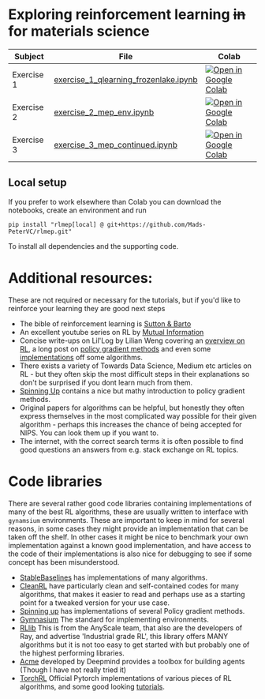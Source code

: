 # Exploring reinforcement learning ~~in~~ for materials science

| Subject | File | Colab |
| --------  | ---- | ------ |
| Exercise 1  | [exercise_1_qlearning_frozenlake.ipynb](https://github.com/Mads-PeterVC/rlmep/blob/main/exercises/exercise_1_qlearning_frozenlake.ipynb) | [ ![Open in Google Colab] ](https://colab.research.google.com/github/Mads-PeterVC/rlmep/blob/main/exercises/exercise_1_qlearning_frozenlake.ipynb#) |
| Exercise 2  | [exercise_2_mep_env.ipynb](https://github.com/Mads-PeterVC/rlmep/blob/main/exercises/exercise_2_mep_env.ipynb) | [ ![Open in Google Colab] ](https://colab.research.google.com/github/Mads-PeterVC/rlmep/blob/main/exercises/exercise_2_mep_env.ipynb#) |
| Exercise 3  | [exercise_3_mep_continued.ipynb](https://github.com/Mads-PeterVC/rlmep/blob/main/exercises/exercise_3_mep_continued.ipynb) | [ ![Open in Google Colab] ](https://colab.research.google.com/github/Mads-PeterVC/rlmep/blob/main/exercises/exercise_3_mep_continued.ipynb#) |

[Open in Google Colab]: https://colab.research.google.com/assets/colab-badge.svg

## Local setup

If you prefer to work elsewhere than Colab you can download the notebooks, create an environment and run 

```
pip install "rlmep[local] @ git+https://github.com/Mads-PeterVC/rlmep.git"
```

To install all dependencies and the supporting code.

# Additional resources: 

These are not required or necessary for the tutorials, but if you'd like to reinforce your learning they are good next steps

- The bible of reinforcement learning is [Sutton & Barto](http://incompleteideas.net/book/the-book-2nd.html)
- An excellent youtube series on RL by [Mutual Information](https://www.youtube.com/watch?v=NFo9v_yKQXA&list=PLzvYlJMoZ02Dxtwe-MmH4nOB5jYlMGBjr&ab_channel=MutualInformation)
- Concise write-ups on Lil'Log by Lilian Weng covering an [overview on RL](https://lilianweng.github.io/posts/2018-02-19-rl-overview/), a long post on [policy gradient methods](https://lilianweng.github.io/posts/2018-04-08-policy-gradient/) and even some [implementations](https://lilianweng.github.io/posts/2018-05-05-drl-implementation/#actor-critic) off some algorithms. 
- There exists a variety of Towards Data Science, Medium etc articles on RL - but they often skip the most difficult steps in their explanations so don't be surprised if you dont learn much from them. 
- [Spinning Up](https://spinningup.openai.com/en/latest/index.html) contains a nice but mathy introduction to policy gradient methods. 
- Original papers for algorithms can be helpful, but honestly they often express themselves in the most complicated way possible for their given algorithm - perhaps this increases the chance of being accepted for NIPS. You can look them up if you want to. 
- The internet, with the correct search terms it is often possible to find good questions an answers from e.g. stack exchange on RL topics. 

# Code libraries
There are several rather good code libraries containing implementations of many of the best RL algorithms, these are usually written to interface with `gynamsium` environments. These are important to keep in mind  for several reasons, in some cases they might provide an implementation that can be taken off the shelf. In other cases it might be nice to benchmark your own implementation against a known good implementation, and have access to the code of their implementations is also nice for debugging to see if some 
concept has been misunderstood. 

- [StableBaselines](https://github.com/DLR-RM/stable-baselines3) has implementations of many algorithms. 
- [CleanRL](https://github.com/vwxyzjn/cleanrl) have particularly clean and self-contained codes for many algorithms, that makes it easier to read and perhaps use as a starting point for a tweaked version for your use case. 
- [Spinning up](https://spinningup.openai.com/en/latest/index.html) has implementations of several Policy gradient methods. 
- [Gymnasium](https://gymnasium.farama.org/) The standard for implementing environments. 
- [RLlib](https://docs.ray.io/en/latest/rllib/index.html) This is from the AnyScale team, that also are the developers of Ray, and advertise 'Industrial grade RL', this library offers MANY algorithms but it is not too easy to get started with but probably 
one of the highest performing libraries. 
- [Acme](https://github.com/deepmind/acme) developed by Deepmind provides a toolbox for building agents (Though I have not really tried it)
- [TorchRL](https://docs.pytorch.org/rl/stable/index.html) Official Pytorch implementations of various pieces of RL algorithms, and some good looking [tutorials](https://docs.pytorch.org/rl/stable/tutorials/coding_ppo.html). 
